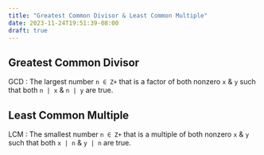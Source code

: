 ```yaml
---
title: "Greatest Common Divisor & Least Common Multiple"
date: 2023-11-24T19:51:39-08:00
draft: true
---
```


## Greatest Common Divisor

GCD
: The largest number `n ∈ Z+` that is a factor of both nonzero `x` & `y` such that both `n | x` & `n | y` are true.

## Least Common Multiple

LCM
: The smallest number `n ∈ Z+` that is a multiple of both nonzero `x` & `y` such that both `x | n` & `y | n` are true.
